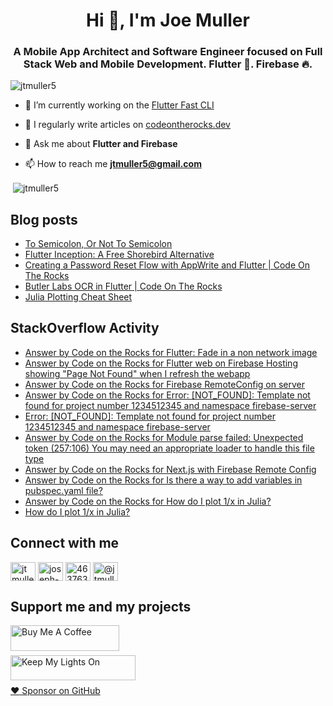 <h1 align="center">Hi 👋, I'm Joe Muller</h1>
<h3 align="center">A Mobile App Architect and Software Engineer focused on Full Stack Web and Mobile Development. Flutter 💙. Firebase 🔥.</h3>

<p align="left"> <img src="https://komarev.com/ghpvc/?username=jtmuller5&label=Profile%20views&color=0e75b6&style=flat" alt="jtmuller5" /> </p>

- 🔭 I’m currently working on the [Flutter Fast CLI](https://pub.dev/packages/flutter_fast_cli)

- 📝 I regularly write articles on [codeontherocks.dev](https://codeontherocks.dev/blog)

- 💬 Ask me about **Flutter and Firebase**

- 📫 How to reach me **jtmuller5@gmail.com**
<p>&nbsp;<img align="center" src="https://github-readme-stats.vercel.app/api?username=jtmuller5&show_icons=true&locale=en" alt="jtmuller5" /></p>


## Blog posts
<!-- MEDIUM-STORY-LIST:START -->
- [To Semicolon, Or Not To Semicolon](https://jtmuller5.medium.com/to-semicolon-or-not-to-semicolon-e095d74be5dc?source=rss-832e1120db1f------2)
- [Flutter Inception: A Free Shorebird Alternative](https://jtmuller5.medium.com/flutter-inception-18e2e8217fb?source=rss-832e1120db1f------2)
- [Creating a Password Reset Flow with AppWrite and Flutter | Code On The Rocks](https://jtmuller5.medium.com/creating-a-password-reset-flow-with-appwrite-and-flutter-code-on-the-rocks-9db556be3cb7?source=rss-832e1120db1f------2)
- [Butler Labs OCR in Flutter | Code On The Rocks](https://jtmuller5.medium.com/butler-labs-ocr-in-flutter-code-on-the-rocks-423518f2713a?source=rss-832e1120db1f------2)
- [Julia Plotting Cheat Sheet](https://jtmuller5.medium.com/julia-plotting-cheat-sheet-fc67086f8c17?source=rss-832e1120db1f------2)
<!-- MEDIUM-STORY-LIST:END -->

## StackOverflow Activity
<!-- STACKOVERFLOW:START -->
- [Answer by Code on the Rocks for Flutter: Fade in a non network image](https://stackoverflow.com/questions/66777209/flutter-fade-in-a-non-network-image/78882305#78882305)
- [Answer by Code on the Rocks for Flutter web on Firebase Hosting showing &quot;Page Not Found&quot; when I refresh the webapp](https://stackoverflow.com/questions/78577826/flutter-web-on-firebase-hosting-showing-page-not-found-when-i-refresh-the-weba/78858515#78858515)
- [Answer by Code on the Rocks for Firebase RemoteConfig on server](https://stackoverflow.com/questions/72614812/firebase-remoteconfig-on-server/78614683#78614683)
- [Answer by Code on the Rocks for Error: [NOT_FOUND]: Template not found for project number 1234512345 and namespace firebase-server](https://stackoverflow.com/questions/78614206/error-not-found-template-not-found-for-project-number-1234512345-and-namespa/78614207#78614207)
- [Error: [NOT_FOUND]: Template not found for project number 1234512345 and namespace firebase-server](https://stackoverflow.com/questions/78614206/error-not-found-template-not-found-for-project-number-1234512345-and-namespa)
- [Answer by Code on the Rocks for Module parse failed: Unexpected token &lpar;257:106&rpar; You may need an appropriate loader to handle this file type](https://stackoverflow.com/questions/74323826/module-parse-failed-unexpected-token-257106-you-may-need-an-appropriate-load/78614083#78614083)
- [Answer by Code on the Rocks for Next.js with Firebase Remote Config](https://stackoverflow.com/questions/74886888/next-js-with-firebase-remote-config/78614080#78614080)
- [Answer by Code on the Rocks for Is there a way to add variables in pubspec.yaml file?](https://stackoverflow.com/questions/71049847/is-there-a-way-to-add-variables-in-pubspec-yaml-file/78609550#78609550)
- [Answer by Code on the Rocks for How do I plot 1/x in Julia?](https://stackoverflow.com/questions/78598437/how-do-i-plot-1-x-in-julia/78598460#78598460)
- [How do I plot 1/x in Julia?](https://stackoverflow.com/questions/78598437/how-do-i-plot-1-x-in-julia)
<!-- STACKOVERFLOW:END -->

## Connect with me
<p align="left">
<a href="https://twitter.com/codd_ontherocks" target="_blank"><img align="center" src="https://raw.githubusercontent.com/rahuldkjain/github-profile-readme-generator/master/src/images/icons/Social/twitter.svg" alt="jtmuller5" height="30" width="40" /></a>
<a href="https://linkedin.com/in/joseph-muller-iii-59671a10a" target="_blank"><img align="center" src="https://raw.githubusercontent.com/rahuldkjain/github-profile-readme-generator/master/src/images/icons/Social/linked-in-alt.svg" alt="joseph-muller-iii-59671a10a" height="30" width="40" /></a>
<a href="https://stackoverflow.com/users/12806961" target="_blank"><img align="center" src="https://raw.githubusercontent.com/rahuldkjain/github-profile-readme-generator/master/src/images/icons/Social/stack-overflow.svg" alt="4637638" height="30" width="40" /></a>
<a href="https://medium.com/@jtmuller5" target="_blank"><img align="center" src="https://raw.githubusercontent.com/rahuldkjain/github-profile-readme-generator/master/src/images/icons/Social/medium.svg" alt="@jtmuller5" height="30" width="40" /></a>
</p>

## Support me and my projects

<a href="https://buymeacoffee.com/mullr" target="_blank"><img align="left" src="https://cdn.buymeacoffee.com/buttons/default-orange.png" alt="Buy Me A Coffee" height="41" width="174"></a>
<br>
<br>

<a href="https://keepmylightson.xyz/support/joemuller" target="_blank"><img align="left" src="https://cdn.jsdelivr.net/gh/jtmuller5/strike/socials/Keep My Lights On BWY.png" alt="Keep My Lights On" height="40" width="200"></a>
<br>
<br>

[:heart: Sponsor on GitHub](https://github.com/sponsors/jtmuller5) 
